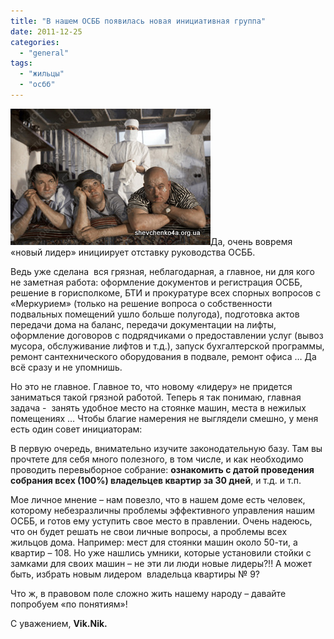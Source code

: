 ```yaml
---
title: "В нашем ОСББ появилась новая инициативная группа"
date: 2011-12-25
categories: 
  - "general"
tags: 
  - "жильцы"
  - "осбб"
---
```


![](/wp-content/uploads/2011/12/gruppa.jpg "Инициативная группа")Да, очень вовремя «новый лидер» инициирует отставку руководства ОСББ.

Ведь уже сделана  вся грязная, неблагодарная, а главное, ни для кого не заметная работа: оформление документов и регистрация ОСББ, решение в горисполкоме, БТИ и прокуратуре всех спорных вопросов с «Меркурием» (только на решение вопроса о собственности подвальных помещений ушло больше полугода), подготовка актов передачи дома на баланс, передачи документации на лифты, оформление договоров с подрядчиками о предоставлении услуг (вывоз мусора, обслуживание лифтов и т.д.), запуск бухгалтерской программы, ремонт сантехнического оборудования в подвале, ремонт офиса … Да всё сразу и не упомнишь.

Но это не главное. Главное то, что новому «лидеру» не придется <!--more-->заниматься такой грязной работой. Теперь я так понимаю, главная задача -  занять удобное место на стоянке машин, места в нежилых помещениях … Чтобы благие намерения не выглядели смешно, у меня есть один совет инициаторам:

В первую очередь, внимательно изучите законодательную базу. Там вы прочтете для себя много полезного, в том числе, и как необходимо проводить перевыборное собрание: **ознакомить с датой проведения собрания всех (100%) владельцев квартир за 30 дней**, и т.д. и т.п.

Мое личное мнение – нам повезло, что в нашем доме есть человек, которому небезразличны проблемы эффективного управления нашим ОСББ, и готов ему уступить свое место в правлении. Очень надеюсь, что он будет решать не свои личные вопросы, а проблемы всех жильцов дома. Например: мест для стоянки машин около 50-ти, а квартир – 108. Но уже нашлись умники, которые установили стойки с замками для своих машин – не эти ли люди новые лидеры?!! А может быть, избрать новым лидером  владельца квартиры № 9?

Что ж, в правовом поле сложно жить нашему народу – давайте попробуем «по понятиям»!

С уважением, **Vik.Nik.**
